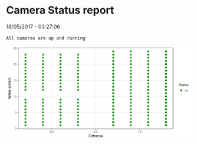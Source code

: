 Camera Status report
================
18/05/2017 - 03:27:06

    All cameras are up and running

![](camreport_files/figure-markdown_github/unnamed-chunk-2-1.png)
